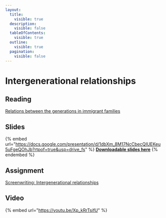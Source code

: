 ```yaml
---
layout:
  title:
    visible: true
  description:
    visible: false
  tableOfContents:
    visible: true
  outline:
    visible: true
  pagination:
    visible: false
---
```


# Intergenerational relationships

## Reading

[Relations between the generations in immigrant families](https://drive.google.com/file/d/1NN5jAKaVu7w0BZnOkkI\_X36ATdcJCKn-/view?usp=sharing)

## Slides

{% embed url="https://docs.google.com/presentation/d/1dbXm_8M17NcCbecQIUEKeu5uFgeQOhJb?rtpof=true&usp=drive_fs" %}
[**Downloadable slides here**](https://docs.google.com/presentation/d/1dbXm\_8M17NcCbecQIUEKeu5uFgeQOhJb?rtpof=true\&usp=drive\_fs)
{% endembed %}

## Assignment

[Screenwriting: Intergenerational relationships](https://docs.google.com/document/d/1dalSM9Ehn\_IPrLrE\_bo-Q1oyEfYOp5jU/edit?usp=sharing\&ouid=100179871492576617561\&rtpof=true\&sd=true)

## Video

{% embed url="https://youtu.be/Xp_kRrTsifU" %}
